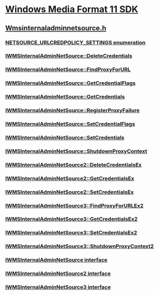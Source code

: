 # [Windows Media Format 11 SDK](../_wmformat/index.md)
## [Wmsinternaladminnetsource.h](index.md)
### [NETSOURCE_URLCREDPOLICY_SETTINGS enumeration](../wmsinternaladminnetsource/ne-wmsinternaladminnetsource-netsource_urlcredpolicy_settings.md)
### [IWMSInternalAdminNetSource::DeleteCredentials](../wmsinternaladminnetsource/nf-wmsinternaladminnetsource-iwmsinternaladminnetsource-deletecredentials.md)
### [IWMSInternalAdminNetSource::FindProxyForURL](../wmsinternaladminnetsource/nf-wmsinternaladminnetsource-iwmsinternaladminnetsource-findproxyforurl.md)
### [IWMSInternalAdminNetSource::GetCredentialFlags](../wmsinternaladminnetsource/nf-wmsinternaladminnetsource-iwmsinternaladminnetsource-getcredentialflags.md)
### [IWMSInternalAdminNetSource::GetCredentials](../wmsinternaladminnetsource/nf-wmsinternaladminnetsource-iwmsinternaladminnetsource-getcredentials.md)
### [IWMSInternalAdminNetSource::RegisterProxyFailure](../wmsinternaladminnetsource/nf-wmsinternaladminnetsource-iwmsinternaladminnetsource-registerproxyfailure.md)
### [IWMSInternalAdminNetSource::SetCredentialFlags](../wmsinternaladminnetsource/nf-wmsinternaladminnetsource-iwmsinternaladminnetsource-setcredentialflags.md)
### [IWMSInternalAdminNetSource::SetCredentials](../wmsinternaladminnetsource/nf-wmsinternaladminnetsource-iwmsinternaladminnetsource-setcredentials.md)
### [IWMSInternalAdminNetSource::ShutdownProxyContext](../wmsinternaladminnetsource/nf-wmsinternaladminnetsource-iwmsinternaladminnetsource-shutdownproxycontext.md)
### [IWMSInternalAdminNetSource2::DeleteCredentialsEx](../wmsinternaladminnetsource/nf-wmsinternaladminnetsource-iwmsinternaladminnetsource2-deletecredentialsex.md)
### [IWMSInternalAdminNetSource2::GetCredentialsEx](../wmsinternaladminnetsource/nf-wmsinternaladminnetsource-iwmsinternaladminnetsource2-getcredentialsex.md)
### [IWMSInternalAdminNetSource2::SetCredentialsEx](../wmsinternaladminnetsource/nf-wmsinternaladminnetsource-iwmsinternaladminnetsource2-setcredentialsex.md)
### [IWMSInternalAdminNetSource3::FindProxyForURLEx2](../wmsinternaladminnetsource/nf-wmsinternaladminnetsource-iwmsinternaladminnetsource3-findproxyforurlex2.md)
### [IWMSInternalAdminNetSource3::GetCredentialsEx2](../wmsinternaladminnetsource/nf-wmsinternaladminnetsource-iwmsinternaladminnetsource3-getcredentialsex2.md)
### [IWMSInternalAdminNetSource3::SetCredentialsEx2](../wmsinternaladminnetsource/nf-wmsinternaladminnetsource-iwmsinternaladminnetsource3-setcredentialsex2.md)
### [IWMSInternalAdminNetSource3::ShutdownProxyContext2](../wmsinternaladminnetsource/nf-wmsinternaladminnetsource-iwmsinternaladminnetsource3-shutdownproxycontext2.md)
### [IWMSInternalAdminNetSource interface](../wmsinternaladminnetsource/nn-wmsinternaladminnetsource-iwmsinternaladminnetsource.md)
### [IWMSInternalAdminNetSource2 interface](../wmsinternaladminnetsource/nn-wmsinternaladminnetsource-iwmsinternaladminnetsource2.md)
### [IWMSInternalAdminNetSource3 interface](../wmsinternaladminnetsource/nn-wmsinternaladminnetsource-iwmsinternaladminnetsource3.md)

